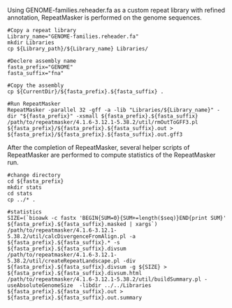 Using GENOME-families.reheader.fa as a custom repeat library with refined annotation, RepeatMasker is performed on the genome sequences.
```
#Copy a repeat library
Library_name="GENOME-families.reheader.fa"
mkdir Libraries
cp ${Library_path}/${Library_name} Libraries/

#Declere assembly name
fasta_prefix="GENOME"
fasta_suffix="fna"

#Copy the assembly
cp ${CurrentDir}/${fasta_prefix}.${fasta_suffix} .

#Run RepeatMasker 
RepeatMasker -parallel 32 -gff -a -lib "Libraries/${Library_name}" -dir "${fasta_prefix}" -xsmall ${fasta_prefix}.${fasta_suffix}
/path/to/repeatmasker/4.1.6-3.12.1-5.38.2/util/rmOutToGFF3.pl  ${fasta_prefix}/${fasta_prefix}.${fasta_suffix}.out >  ${fasta_prefix}/${fasta_prefix}.${fasta_suffix}.out.gff3
```

After the completion of RepeatMasker, several helper scripts of RepeatMasker are performed to compute statistics of the RepeatMasker run.
```
#change directory
cd ${fasta_prefix}
mkdir stats
cd stats
cp ../* .

#statistics
SIZE=(`bioawk -c fastx 'BEGIN{SUM=0}{SUM+=length($seq)}END{print SUM}' ${fasta_prefix}.${fasta_suffix}.masked | xargs`)
/path/to/repeatmasker/4.1.6-3.12.1-5.38.2/util/calcDivergenceFromAlign.pl -a ${fasta_prefix}.${fasta_suffix}.* -s ${fasta_prefix}.${fasta_suffix}.divsum
/path/to/repeatmasker/4.1.6-3.12.1-5.38.2/util/createRepeatLandscape.pl -div ${fasta_prefix}.${fasta_suffix}.divsum -g ${SIZE} > ${fasta_prefix}.${fasta_suffix}.divsum.html
/path/to/repeatmasker/4.1.6-3.12.1-5.38.2/util/buildSummary.pl -useAbsoluteGenomeSize  -libdir ../../Libraries ${fasta_prefix}.${fasta_suffix}.out > ${fasta_prefix}.${fasta_suffix}.out.summary
```

